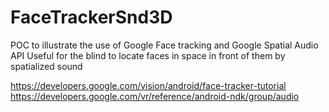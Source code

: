 # FaceTrackerSnd3D

 POC to illustrate the use of Google Face tracking and Google Spatial Audio API
 Useful for the blind to locate faces in space in front of them by spatialized sound
 
 https://developers.google.com/vision/android/face-tracker-tutorial
 https://developers.google.com/vr/reference/android-ndk/group/audio
